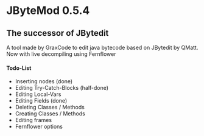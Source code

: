 # JByteMod 0.5.4
## The successor of JBytedit
A tool made by GraxCode to edit java bytecode based on JBytedit by QMatt.
Now with live decompiling using Fernflower

#### Todo-List
- Inserting nodes (done)
- Editing Try-Catch-Blocks (half-done)
- Editing Local-Vars
- Editing Fields (done)
- Deleting Classes / Methods
- Creating Classes / Methods
- Editing frames
- Fernflower options



